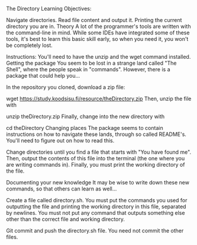 The Directory
Learning Objectives:

Navigate directories.
Read file content and output it.
Printing the current directory you are in.
Theory
A lot of the programmer's tools are written with the command-line in mind. While some IDEs have integrated some of these tools, it's best to learn this basic skill early, so when you need it, you won't be completely lost.

Instructions:
You'll need to have the unzip and the wget command installed.
Getting the package
You seem to be lost in a strange land called "The Shell", where the people speak in "commands". However, there is a package that could help you...

In the repository you cloned, download a zip file:

wget https://study.koodsisu.fi/resource/theDirectory.zip
Then, unzip the file with

unzip theDirectory.zip
Finally, change into the new directory with

cd theDirectory
Changing places
The package seems to contain instructions on how to navigate these lands, through so called README's. You'll need to figure out on how to read this.

Change directories until you find a file that starts with "You have found me". Then, output the contents of this file into the terminal (the one where you are writing commands in). Finally, you must print the working directory of the file.

Documenting your new knowledge
It may be wise to write down these new commands, so that others can learn as well...

Create a file called directory.sh. You must put the commands you used for outputting the file and printing the working directory in this file, separated by newlines. You must not put any command that outputs something else other than the correct file and working directory.

Git commit and push the directory.sh file. You need not commit the other files.